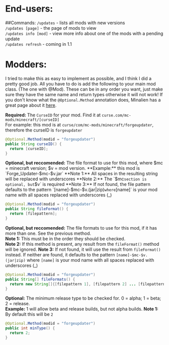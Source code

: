 End-users:
===
##Commands:
`/updates` - lists all mods with new versions  
`/updates [page]` - the page of mods to view  
`/updates info [mod]` - view more info about one of the mods with a pending update  
`/updates refresh` - coming in 1.1

Modders:
===
I tried to make this as easy to implement as possible, and I think I did a pretty good job. All you have to do is add the following to your main mod class. (The one with @Mod). These can be in any order you want, just make sure they have the same name and return types otherwise it will not work! If you don't know what the `@Optional.Method` annotation does, Minalien has a great page about it [here](http://minalien.com/minecraft-forge-feature-spotlight-optional-annotation/).


**Required:** The `CurseID` for your mod. Find it at `curse.com/mc-mods/minecraft/[curseID]`  
For example: this mod is at `curse/com/mc-mods/minecraft/forgeupdater`, therefore the curseID is `forgeupdater`

```java
@Optional.Method(modid = "forgeupdater")
public String curseID() {
  return [curseID];
}
```


**Optional, but reccomended:** The file format to use for this mod, where $mc = minecraft version; $v = mod version. **Example:** this mod is `Forge_Updater-$mc-$v.jar`  
**Note 1:** All spaces in the resulting string will be replaced with underscores  
**Note 2:** The `$mc` section is optional, but `$v` is required  
**Note 3:** If not found, the file pattern defaults to the pattern `[name]-$mc-$v.(jar|zip)` where `[name]` is your mod name with all spaces replaced with underscores (_)

```java
@Optional.Method(modid = "forgeupdater")
public String fileFormat() {
  return [filepattern];
}
```


**Optional, but reccomended:** The file formats to use for this mod, if it has more than one. See the previous method.  
**Note 1:** This must be in the order they should be checked.  
**Note 2:** If this method is present, any result from the `fileFormat()` method will be ignored.
**Note 3:** If not found, it will use the result from `fileFormat()` instead. If neither are found, it defaults to the pattern `[name]-$mc-$v.(jar|zip)` where `[name]` is your mod name with all spaces replaced with underscores (_)  

```java
@Optional.Method(modid = "forgeupdater")
public String[] fileFormats() {
  return new String[]{[filepattern 1], [filepattern 2] ... [filepattern X]};
}
```


**Optional:** The minimum release type to be checked for. 0 = alpha; 1 = beta; 2 = release.  
**Example:** 1 will allow beta and release builds, but not alpha builds.
**Note 1:** By default this will be `2`

```java
@Optional.Method(modid = "forgeupdater")
public int minType() {
  return 2;
}
```
